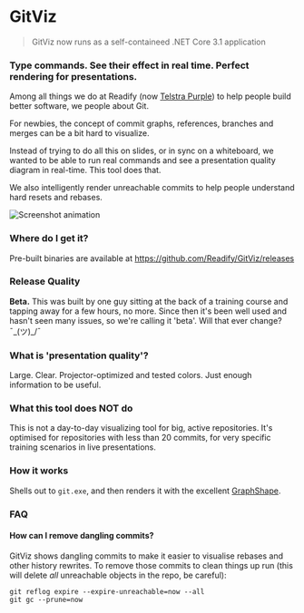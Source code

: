GitViz
======

> GitViz now runs as a self-containeed .NET Core 3.1 application

### Type commands. See their effect in real time. Perfect rendering for presentations.

Among all things we do at Readify (now [Telstra Purple](https://purple.telstra.com)) to help people build better software, we people about Git.

For newbies, the concept of commit graphs, references, branches and merges can be a bit hard to visualize.

Instead of trying to do all this on slides, or in sync on a whiteboard, we wanted to be able to run real commands and see a presentation quality diagram in real-time. This tool does that.

We also intelligently render unreachable commits to help people understand hard resets and rebases.

![Screenshot animation](https://raw.github.com/Readify/GitViz/master/SuperHighTechAssets/AnimatedGifTour.gif)

### Where do I get it?

Pre-built binaries are available at https://github.com/Readify/GitViz/releases

### 

### Release Quality

__Beta.__ This was built by one guy sitting at the back of a training course and tapping away for a few hours, no more. Since then it's been well used and hasn't seen many issues, so we're calling it 'beta'. Will that ever change? ¯\_(ツ)_/¯

### What is 'presentation quality'?

Large. Clear. Projector-optimized and tested colors. Just enough information to be useful.

### What this tool does NOT do

This is not a day-to-day visualizing tool for big, active repositories. It's optimised for repositories with less than 20 commits, for very specific training scenarios in live presentations.

### How it works

Shells out to `git.exe`, and then renders it with the excellent [GraphShape](https://github.com/KeRNeLith/GraphShape).

### FAQ
#### How can I remove dangling commits?
GitViz shows dangling commits to make it easier to visualise rebases and other history rewrites. To remove those commits to clean things up run (this will delete *all* unreachable objects in the repo, be careful):

```
git reflog expire --expire-unreachable=now --all
git gc --prune=now
```
